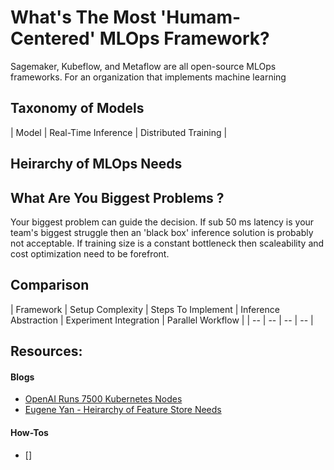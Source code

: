 # What's The Most 'Humam-Centered' MLOps Framework? 

Sagemaker, Kubeflow, and Metaflow are all open-source MLOps frameworks. For an organization that implements machine learning 

## Taxonomy of Models

| Model | Real-Time Inference | Distributed Training | 

## Heirarchy of MLOps Needs

## What Are You Biggest Problems ? 

Your biggest problem can guide the decision. If sub 50 ms latency is your team's biggest struggle then an 'black box' inference solution is probably not acceptable. If training size is a constant bottleneck then scaleability and cost optimization need to be forefront. 

## Comparison

| Framework | Setup Complexity | Steps To Implement | Inference Abstraction | Experiment Integration | Parallel Workflow | 
| -- | -- | -- | -- | 


## Resources:

#### Blogs
* [OpenAI Runs 7500 Kubernetes Nodes](https://openai.com/research/scaling-kubernetes-to-7500-nodes)
* [Eugene Yan - Heirarchy of Feature Store Needs](https://eugeneyan.com/writing/feature-stores/#:~:text=I%20think%20feature%20stores%20can,before%20higher%20needs%20are%20considered.&text=At%20the%20base%2C%20we%20have%20access%20needs.)

#### How-Tos 
* []